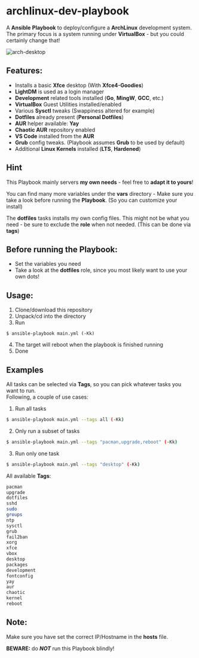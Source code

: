 # archlinux-dev-playbook
A **Ansible** **Playbook** to deploy/configure a **ArchLinux** development system.   
The primary focus is a system running under **VirtualBox** - but you could certainly change that!

![arch-desktop](https://github.com/jhx0/archlinux-dev-playbook/assets/37046652/c65a9cfe-3b89-406f-b172-1e40e725458c)

## Features:
- Installs a basic **Xfce** desktop (With **Xfce4-Goodies**)
- **LightDM** is used as a login manager
- **Development** related tools installed (**Go**, **MingW**, **GCC**, etc.)
- **VirtualBox** Guest Utilities installed/enabled
- Various **Sysctl** tweaks (Swappiness altered for example)
- **Dotfiles** already present (**Personal Dotfiles**)
- **AUR** helper available: **Yay**
- **Chaotic AUR** repository enabled
- **VS Code** installed from the **AUR**
- **Grub** config tweaks. (Playbook assumes **Grub** to be used by default)
- Additional **Linux Kernels** installed (**LTS**, **Hardened**)

## Hint
This Playbook mainly servers **my own needs** - feel free to **adapt it to yours**!

You can find many more variables under the **vars** directory - Make sure you take a look before running the **Playbook**. (So you can customize your install)

The **dotfiles** tasks installs my own config files. This might not be what you need - be sure to exclude the **role** when not needed. (This can be done via **tags**)

## Before running the Playbook:
- Set the variables you need
- Take a look at the **dotfiles** role, since you most likely want to use your own dots!

## Usage:
1. Clone/download this repository
2. Unpack/cd into the directory
3. Run
```shell
$ ansible-playbook main.yml (-Kk)
```
4. The target will reboot when the playbook is finished running
5. Done

## Examples
All tasks can be selected via **Tags**, so you can pick whatever tasks you want to run.   
Following, a couple of use cases:
1. Run all tasks
```bash
$ ansible-playbook main.yml --tags all (-Kk)
```
2. Only run a subset of tasks
```bash
$ ansible-playbook main.yml --tags "pacman,upgrade,reboot" (-Kk)
```
3. Run only one task
```bash
$ ansible-playbook main.yml --tags "desktop" (-Kk)
```
All available **Tags**:
```bash
pacman
upgrade
dotfiles
sshd
sudo
groups
ntp
sysctl
grub
fail2ban
xorg
xfce
vbox
desktop
packages
development
fontconfig
yay
aur
chaotic
kernel
reboot
```

## Note:
Make sure you have set the correct IP/Hostname in the **hosts** file.   

**BEWARE:** do **_NOT_** run this Playbook blindly!

